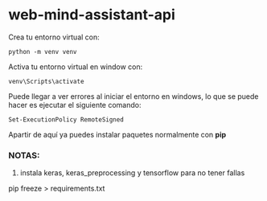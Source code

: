 # web-mind-assistant-api

Crea tu entorno virtual con:

``` shell
python -m venv venv
```

Activa tu entorno virtual en window con:

``` shell
venv\Scripts\activate
```

Puede llegar a ver errores al iniciar el entorno en windows, lo que se puede hacer es ejecutar el siguiente comando:

``` shell
Set-ExecutionPolicy RemoteSigned
```

Apartir de aquí ya puedes instalar paquetes normalmente con **pip**

### NOTAS:

1. instala keras, keras_preprocessing y tensorflow para no tener fallas

pip freeze > requirements.txt